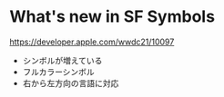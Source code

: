 # What's new in SF Symbols

<https://developer.apple.com/wwdc21/10097>

- シンボルが増えている
- フルカラーシンボル
- 右から左方向の言語に対応

